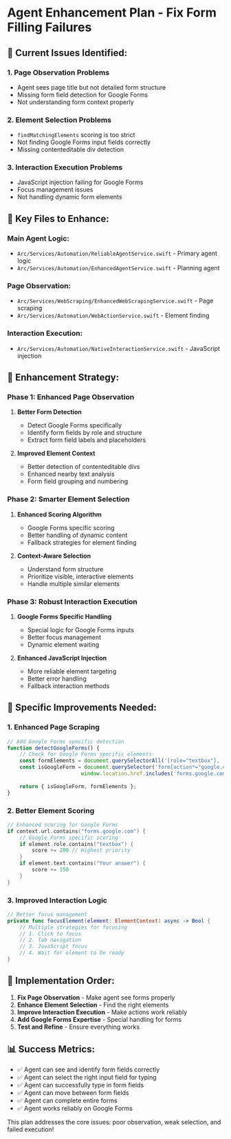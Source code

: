 # Agent Enhancement Plan - Fix Form Filling Failures

## 🚨 **Current Issues Identified:**

### 1. **Page Observation Problems**
- Agent sees page title but not detailed form structure
- Missing form field detection for Google Forms
- Not understanding form context properly

### 2. **Element Selection Problems**  
- `findMatchingElements` scoring is too strict
- Not finding Google Forms input fields correctly
- Missing contenteditable div detection

### 3. **Interaction Execution Problems**
- JavaScript injection failing for Google Forms
- Focus management issues
- Not handling dynamic form elements

## 📁 **Key Files to Enhance:**

### **Main Agent Logic:**
- `Arc/Services/Automation/ReliableAgentService.swift` - Primary agent logic
- `Arc/Services/Automation/EnhancedAgentService.swift` - Planning agent

### **Page Observation:**
- `Arc/Services/WebScraping/EnhancedWebScrapingService.swift` - Page scraping
- `Arc/Services/Automation/WebActionService.swift` - Element finding

### **Interaction Execution:**
- `Arc/Services/Automation/NativeInteractionService.swift` - JavaScript injection

## 🔧 **Enhancement Strategy:**

### **Phase 1: Enhanced Page Observation**
1. **Better Form Detection**
   - Detect Google Forms specifically
   - Identify form fields by role and structure
   - Extract form field labels and placeholders

2. **Improved Element Context**
   - Better detection of contenteditable divs
   - Enhanced nearby text analysis
   - Form field grouping and numbering

### **Phase 2: Smarter Element Selection**
1. **Enhanced Scoring Algorithm**
   - Google Forms specific scoring
   - Better handling of dynamic content
   - Fallback strategies for element finding

2. **Context-Aware Selection**
   - Understand form structure
   - Prioritize visible, interactive elements
   - Handle multiple similar elements

### **Phase 3: Robust Interaction Execution**
1. **Google Forms Specific Handling**
   - Special logic for Google Forms inputs
   - Better focus management
   - Dynamic element waiting

2. **Enhanced JavaScript Injection**
   - More reliable element targeting
   - Better error handling
   - Fallback interaction methods

## 🎯 **Specific Improvements Needed:**

### **1. Enhanced Page Scraping**
```javascript
// Add Google Forms specific detection
function detectGoogleForms() {
    // Check for Google Forms specific elements
    const formElements = document.querySelectorAll('[role="textbox"], [contenteditable="true"]');
    const isGoogleForm = document.querySelector('form[action*="google.com"]') || 
                        window.location.href.includes('forms.google.com');
    
    return { isGoogleForm, formElements };
}
```

### **2. Better Element Scoring**
```swift
// Enhanced scoring for Google Forms
if context.url.contains("forms.google.com") {
    // Google Forms specific scoring
    if element.role.contains("textbox") {
        score += 200 // Highest priority
    }
    if element.text.contains("Your answer") {
        score += 150
    }
}
```

### **3. Improved Interaction Logic**
```swift
// Better focus management
private func focusElement(element: ElementContext) async -> Bool {
    // Multiple strategies for focusing
    // 1. Click to focus
    // 2. Tab navigation
    // 3. JavaScript focus
    // 4. Wait for element to be ready
}
```

## 🚀 **Implementation Order:**

1. **Fix Page Observation** - Make agent see forms properly
2. **Enhance Element Selection** - Find the right elements
3. **Improve Interaction Execution** - Make actions work reliably
4. **Add Google Forms Expertise** - Special handling for forms
5. **Test and Refine** - Ensure everything works

## 📊 **Success Metrics:**

- ✅ Agent can see and identify form fields correctly
- ✅ Agent can select the right input field for typing
- ✅ Agent can successfully type in form fields
- ✅ Agent can move between form fields
- ✅ Agent can complete entire forms
- ✅ Agent works reliably on Google Forms

This plan addresses the core issues: poor observation, weak selection, and failed execution!
